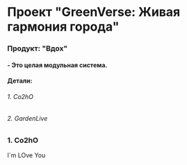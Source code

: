 # Проект "GreenVerse: Живая гармония города"

### Продукт: "Вдох"
#### - Это целая модульная система.


####  Детали:
###### 1. Co2hO
###### 2. GardenLive


### 1. Co2hO
I`m LOve You
